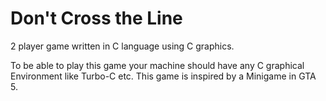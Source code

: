 # Don't Cross the Line
2 player game written in C language using C graphics. 

To be able to play this game your machine should have any C graphical Environment like Turbo-C etc.
This game is inspired by a Minigame in GTA 5.
